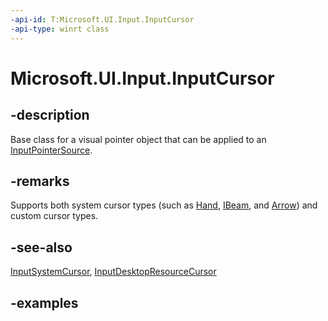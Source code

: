 ```yaml
---
-api-id: T:Microsoft.UI.Input.InputCursor
-api-type: winrt class
---
```


# Microsoft.UI.Input.InputCursor

<!--
public class InputCursor : System.IDisposable
-->

## -description

Base class for a visual pointer object that can be applied to an [InputPointerSource](inputpointersource.md).

## -remarks

Supports both system cursor types (such as [Hand](inputsystemcursorshape.md#-field-hand-3), [IBeam](inputsystemcursorshape.md#-field-ibeam-5), and [Arrow](inputsystemcursorshape.md#-field-arrow-0)) and custom cursor types.

## -see-also

[InputSystemCursor](inputsystemcursor.md), [InputDesktopResourceCursor](inputdesktopresourcecursor.md)

## -examples
